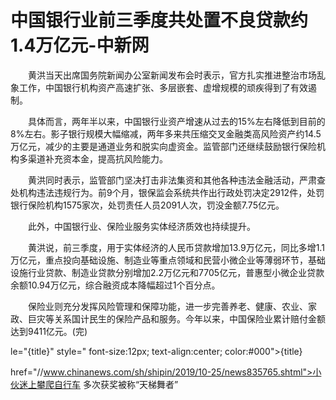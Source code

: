 # 中国银行业前三季度共处置不良贷款约1.4万亿元-中新网

　　黄洪当天出席国务院新闻办公室新闻发布会时表示，官方扎实推进整治市场乱象工作，中国银行机构资产高速扩张、多层嵌套、虚增规模的顽疾得到了有效遏制。

　　具体而言，两年半以来，中国银行业资产增速从过去的15%左右降低到目前的8%左右。影子银行规模大幅缩减，两年多来共压缩交叉金融类高风险资产约14.5万亿元，减少的主要是通道业务和脱实向虚资金。监管部门还继续鼓励银行保险机构多渠道补充资本金，提高抗风险能力。

　　黄洪同时表示，监管部门坚决打击非法集资和其他各种违法金融活动，严肃查处机构违法违规行为。前9个月，银保监会系统共作出行政处罚决定2912件，处罚银行保险机构1575家次，处罚责任人员2091人次，罚没金额7.75亿元。

　　此外，中国银行业、保险业服务实体经济质效也持续提升。

　　黄洪说，前三季度，用于实体经济的人民币贷款增加13.9万亿元，同比多增1.1万亿元，重点投向基础设施、制造业等重点领域和民营小微企业等薄弱环节，基础设施行业贷款、制造业贷款分别增加2.2万亿元和7705亿元，普惠型小微企业贷款余额10.94万亿元，综合融资成本降幅超过1个百分点。

　　保险业则充分发挥风险管理和保障功能，进一步完善养老、健康、农业、家政、巨灾等关系国计民生的保险产品和服务。今年以来，中国保险业累计赔付金额达到9411亿元。(完)

le="{title}" style=" font-size:12px; text-align:center; color:#000">{title}

href="//www.chinanews.com/sh/shipin/2019/10-25/news835765.shtml">小伙迷上攀爬自行车 多次获奖被称“天梯舞者”

